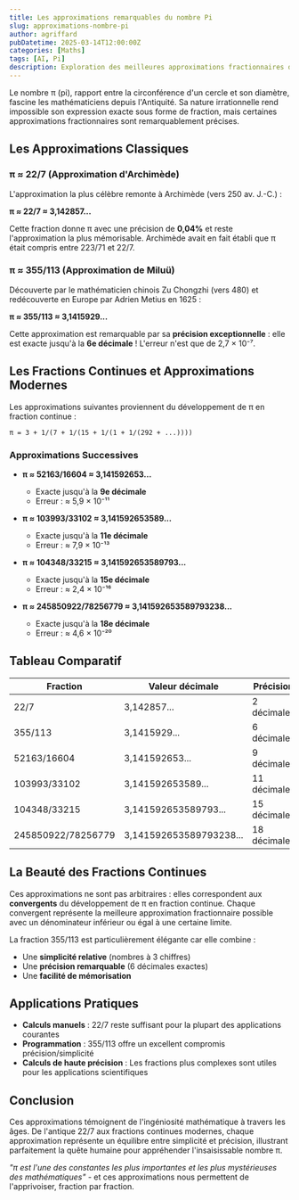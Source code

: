 ```yaml
---
title: Les approximations remarquables du nombre Pi
slug: approximations-nombre-pi
author: agriffard
pubDatetime: 2025-03-14T12:00:00Z
categories: [Maths]
tags: [AI, Pi]
description: Exploration des meilleures approximations fractionnaires du nombre π, de l'antique 22/7 aux fractions continues modernes.
---
```


Le nombre π (pi), rapport entre la circonférence d'un cercle et son diamètre, fascine les mathématiciens depuis l'Antiquité. Sa nature irrationnelle rend impossible son expression exacte sous forme de fraction, mais certaines approximations fractionnaires sont remarquablement précises.

## Les Approximations Classiques

### π ≈ 22/7 (Approximation d'Archimède)

L'approximation la plus célèbre remonte à Archimède (vers 250 av. J.-C.) :

**π ≈ 22/7 ≈ 3,142857...**

Cette fraction donne π avec une précision de **0,04%** et reste l'approximation la plus mémorisable. Archimède avait en fait établi que π était compris entre 223/71 et 22/7.

### π ≈ 355/113 (Approximation de Miluü)

Découverte par le mathématicien chinois Zu Chongzhi (vers 480) et redécouverte en Europe par Adrien Metius en 1625 :

**π ≈ 355/113 ≈ 3,1415929...**

Cette approximation est remarquable par sa **précision exceptionnelle** : elle est exacte jusqu'à la **6e décimale** ! L'erreur n'est que de 2,7 × 10⁻⁷.

## Les Fractions Continues et Approximations Modernes

Les approximations suivantes proviennent du développement de π en fraction continue :

```
π = 3 + 1/(7 + 1/(15 + 1/(1 + 1/(292 + ...))))
```

### Approximations Successives

- **π ≈ 52163/16604 ≈ 3,141592653...**
  - Exacte jusqu'à la **9e décimale**
  - Erreur : ≈ 5,9 × 10⁻¹¹

- **π ≈ 103993/33102 ≈ 3,141592653589...**
  - Exacte jusqu'à la **11e décimale**
  - Erreur : ≈ 7,9 × 10⁻¹³

- **π ≈ 104348/33215 ≈ 3,141592653589793...**
  - Exacte jusqu'à la **15e décimale**
  - Erreur : ≈ 2,4 × 10⁻¹⁶

- **π ≈ 245850922/78256779 ≈ 3,141592653589793238...**
  - Exacte jusqu'à la **18e décimale**
  - Erreur : ≈ 4,6 × 10⁻²⁰

## Tableau Comparatif

| Fraction | Valeur décimale | Précision | Époque |
|----------|----------------|-----------|--------|
| 22/7 | 3,142857... | 2 décimales | Antiquité |
| 355/113 | 3,1415929... | 6 décimales | Ve siècle |
| 52163/16604 | 3,141592653... | 9 décimales | Moderne |
| 103993/33102 | 3,141592653589... | 11 décimales | Moderne |
| 104348/33215 | 3,141592653589793... | 15 décimales | Moderne |
| 245850922/78256779 | 3,141592653589793238... | 18 décimales | Moderne |

## La Beauté des Fractions Continues

Ces approximations ne sont pas arbitraires : elles correspondent aux **convergents** du développement de π en fraction continue. Chaque convergent représente la meilleure approximation fractionnaire possible avec un dénominateur inférieur ou égal à une certaine limite.

La fraction 355/113 est particulièrement élégante car elle combine :
- Une **simplicité relative** (nombres à 3 chiffres)
- Une **précision remarquable** (6 décimales exactes)
- Une **facilité de mémorisation**

## Applications Pratiques

- **Calculs manuels** : 22/7 reste suffisant pour la plupart des applications courantes
- **Programmation** : 355/113 offre un excellent compromis précision/simplicité
- **Calculs de haute précision** : Les fractions plus complexes sont utiles pour les applications scientifiques

## Conclusion

Ces approximations témoignent de l'ingéniosité mathématique à travers les âges. De l'antique 22/7 aux fractions continues modernes, chaque approximation représente un équilibre entre simplicité et précision, illustrant parfaitement la quête humaine pour appréhender l'insaisissable nombre π.

*"π est l'une des constantes les plus importantes et les plus mystérieuses des mathématiques"* - et ces approximations nous permettent de l'apprivoiser, fraction par fraction.